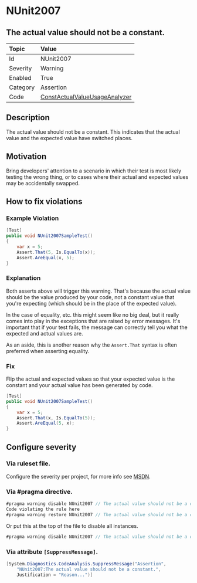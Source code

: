 # NUnit2007

## The actual value should not be a constant.

| Topic    | Value
| :--      | :--
| Id       | NUnit2007
| Severity | Warning
| Enabled  | True
| Category | Assertion
| Code     | [ConstActualValueUsageAnalyzer](https://github.com/nunit/nunit.analyzers/blob/0.4.0/src/nunit.analyzers/ConstActualValueUsage/ConstActualValueUsageAnalyzer.cs)

## Description

The actual value should not be a constant. This indicates that the actual value and the expected value have switched places.

## Motivation

Bring developers' attention to a scenario in which their test is most likely testing the wrong thing, or to cases where their actual and expected values may be accidentally swapped.

## How to fix violations

### Example Violation

```csharp
[Test]
public void NUnit2007SampleTest()
{
    var x = 5;
    Assert.That(5, Is.EqualTo(x));
    Assert.AreEqual(x, 5);
}
```

### Explanation

Both asserts above will trigger this warning. That's because the actual value should be the value produced by your code, not a constant value that you're expecting (which should be in the place of the expected value).

In the case of equality, etc. this might seem like no big deal, but it really comes into play in the exceptions that are raised by error messages. It's important that if your test fails, the message can correctly tell you what the expected and actual values are.

As an aside, this is another reason why the `Assert.That` syntax is often preferred when asserting equality.

### Fix

Flip the actual and expected values so that your expected value is the constant and your actual value has been generated by code.

```csharp
[Test]
public void NUnit2007SampleTest()
{
    var x = 5;
    Assert.That(x, Is.EqualTo(5));
    Assert.AreEqual(5, x);
}
```

<!-- start generated config severity -->
## Configure severity

### Via ruleset file.

Configure the severity per project, for more info see [MSDN](https://msdn.microsoft.com/en-us/library/dd264949.aspx).

### Via #pragma directive.

```csharp
#pragma warning disable NUnit2007 // The actual value should not be a constant.
Code violating the rule here
#pragma warning restore NUnit2007 // The actual value should not be a constant.
```

Or put this at the top of the file to disable all instances.

```csharp
#pragma warning disable NUnit2007 // The actual value should not be a constant.
```

### Via attribute `[SuppressMessage]`.

```csharp
[System.Diagnostics.CodeAnalysis.SuppressMessage("Assertion",
    "NUnit2007:The actual value should not be a constant.",
    Justification = "Reason...")]
```
<!-- end generated config severity -->

